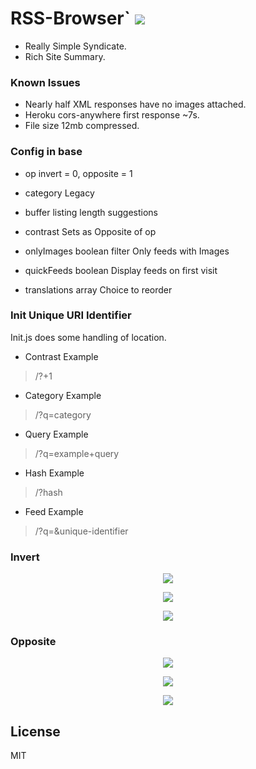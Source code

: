 # RSS-Browser` <img src='https://img.shields.io/github/license/acktic/acktic.github.io?style=social'>

  - Really Simple Syndicate.
  - Rich Site Summary.

### Known Issues

* Nearly half XML responses have no images attached.
* Heroku cors-anywhere first response ~7s.
* File size 12mb compressed.

### Config in base

* op
  invert = 0,
  opposite = 1

* category Legacy

* buffer listing length suggestions

* contrast
  Sets as Opposite of op

* onlyImages boolean
  filter Only feeds with Images

* quickFeeds boolean
  Display feeds on first visit

* translations array
  Choice to reorder


### Init Unique URI Identifier

  Init.js does some handling of location.

  * Contrast Example
  > /?+1

  * Category Example
  > /?q=category

  * Query Example
  > /?q=example+query

  * Hash Example
  > /?hash

  * Feed Example
  > /?q=&unique-identifier



### Invert

<p align='center'><img src='http://acktic.github.io/screenshots/invert.jpg'></p>

<p align='center'><img src='http://acktic.github.io/screenshots/air.jpg'></p>

<p align='center'><img src='http://acktic.github.io/screenshots/visual.jpg'></p>

### Opposite

<p align='center'><img src='http://acktic.github.io/screenshots/opposite.jpg'></p>

<p align='center'><img src='http://acktic.github.io/screenshots/result.jpg'></p>

<p align='center'><img src='http://acktic.github.io/screenshots/contrast.jpg'></p>

License
----

MIT
